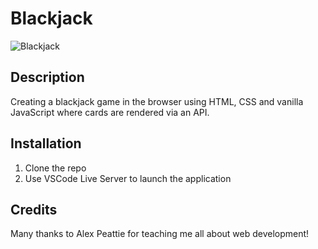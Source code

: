 # Blackjack
![Blackjack](https://user-images.githubusercontent.com/74607544/153202359-2df97f1a-60cd-4ff8-8388-80eec311e8b4.png)

## Description
Creating a blackjack game in the browser using HTML, CSS and vanilla JavaScript where cards are rendered via an API.

## Installation
1. Clone the repo
2. Use VSCode Live Server to launch the application

## Credits
Many thanks to Alex Peattie for teaching me all about web development!
